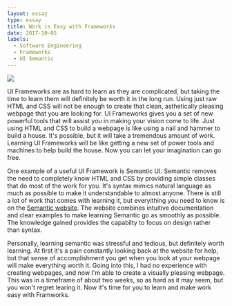 ```yaml
---
layout: essay
type: essay
title: Work is Easy with Frameworks
date: 2017-10-05
labels:
  - Software Engineering
  - Frameworks
  - UI Semantic
---
```


<img class="ui medium right floated rounded image" src="https://semantic-ui.com/images/logo.png">

UI Frameworks are as hard to learn as they are complicated, but taking the time to learn them will definitely be worth it in the long run. Using just raw HTML and CSS will not be enough to create that clean, asthetically pleasing webpage that you are looking for. UI Frameworks gives you a set of new powerful tools that will assist you in making your vision come to life. Just using HTML and CSS to build a webpage is like using a nail and hammer to build a house. It's possible, but it will take a tremendous amount of work. Learning UI Frameworks will be like getting a new set of power tools and machines to help build the house. Now you can let your imagination can go free. 

One example of a useful UI Framework is Semantic UI. Semantic removes the need to completely know HTML and CSS by providing simple classes that do most of the work for you. It's syntax mimics natural language as much as possible to make it understandable to almost anyone. There is still a lot of work that comes with learning it, but everyithing you need to know is on the [Semantic website](https://semantic-ui.com/). The website combines intuitive documentation and clear examples to make learning Semantic go as smoothly as possible. The knowledge gained provides the capabilty to focus on design rather than syntax. 

Personally, learning semantic was stressful and tedious, but definitely worth learning. At first it's a pain constantly looking back at the website for help, but that sense of accomplishment you get when you look at your webpage will make everything worth it. Going into this, I had no experience with creating webpages, and now I'm able to create a visually pleasing webpage. This was in a timeframe of about two weeks, so as hard as it may seem, but you won't regret learing it. Now it's time for you to learn and make work easy with Framworks.  
